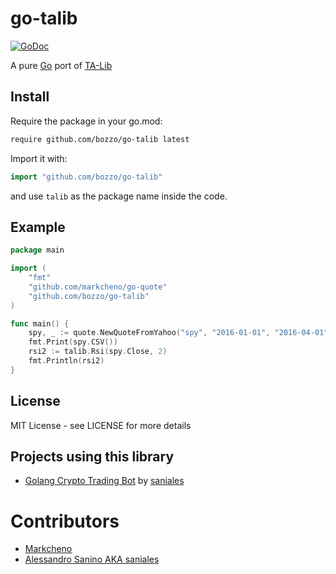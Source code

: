 # go-talib

[![GoDoc](http://godoc.org/github.com/bozzo/go-talib?status.svg)](http://godoc.org/github.com/bozzo/go-talib) 

A pure [Go](http://golang.org/) port of [TA-Lib](http://ta-lib.org)

## Install

Require the package in your go.mod:

```go.mod
require github.com/bozzo/go-talib latest
```

Import it with:

```go
import "github.com/bozzo/go-talib"
```

and use `talib` as the package name inside the code.

## Example

```go
package main

import (
	"fmt"
	"github.com/markcheno/go-quote"
	"github.com/bozzo/go-talib"
)

func main() {
	spy, _ := quote.NewQuoteFromYahoo("spy", "2016-01-01", "2016-04-01", quote.Daily, true)
	fmt.Print(spy.CSV())
	rsi2 := talib.Rsi(spy.Close, 2)
	fmt.Println(rsi2)
}
```

## License

MIT License  - see LICENSE for more details

## Projects using this library

- [Golang Crypto Trading Bot](https://github.com/saniales/golang-crypto-trading-bot) by [saniales](https://github.com/saniales)

# Contributors

- [Markcheno](https://github.com/markcheno) 
- [Alessandro Sanino AKA saniales](https://github.com/saniales)
